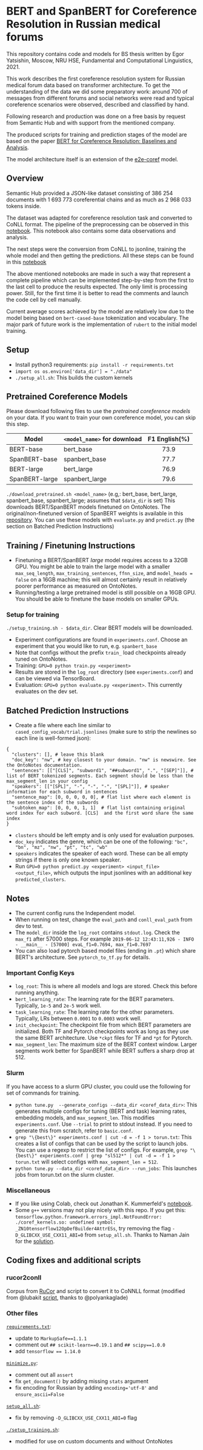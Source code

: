 # BERT and SpanBERT for Coreference Resolution in Russian medical forums 

This repository contains code and models for BS thesis 
written by Egor Yatsishin, Moscow, NRU HSE, Fundamental and Computational Linguistics, 2021.

This work describes the first coreference resolution system for Russian medical forum data
based on transformer architecture. To get the understanding of the data we did some preparatory
work: around 700 of messages from different forums and social networks were read and typical
coreference scenarios were observed, described and classified by hand. 

Following research and production was done on a free basis by request from
Semantic Hub and with support from the mentioned company.

The produced scripts for training and prediction stages of the model are based on the paper [BERT for Coreference Resolution: Baselines and Analysis](https://arxiv.org/abs/1908.09091).

The model architecture itself is an extension of the [e2e-coref](https://github.com/kentonl/e2e-coref) model.

## Overview
Semantic Hub provided a JSON-like dataset consisting of 386 254 documents with 
1 693 773 coreferential chains and as much as 2 968 033 tokens inside.

The dataset was adapted for coreference resolution task and converted to CoNLL format. 
The pipeline of the preprocessing can be observed in this [notebook](/preprocessing_pipeline.ipynb). This notebook also contains some data observations and analysis.

The next steps were the conversion from CoNLL to jsonline, training the whole model and then getting the predictions. All these steps can be found in this [notebook](/conll2spanbert.ipynb)

The above mentioned notebooks are made in such a way that represent a complete pipeline which can be implemented step-by-step from the first to the last cell to produce the results expected. The only limit is processing power. Still, for the first time it is better to read the comments and launch the code cell by cell manually.

Current average scores achieved by the model are relatively low due to the model being based on `bert-cased-base` tokenization and vocabulary.
The major park of future work is the implementation of `rubert` to the initial model training.

## Setup
* Install python3 requirements: `pip install -r requirements.txt`
* `import os
os.environ['data_dir'] = "./data"`
* `./setup_all.sh`: This builds the custom kernels

## Pretrained Coreference Models
Please download following files to use the *pretrained coreference models* on your data. If you want to train your own coreference model, you can skip this step.

| Model          | `<model_name>` for download | F1 English(%) |
| -------------- | --------------------------- |:-------------:|
| BERT-base      | bert_base                   | 73.9          |
| SpanBERT-base  | spanbert_base               | 77.7          |
| BERT-large     | bert_large                  | 76.9          |
| SpanBERT-large | spanbert_large              | 79.6          |

`./download_pretrained.sh <model_name>` (e.g,: bert_base, bert_large, spanbert_base, spanbert_large; assumes that `$data_dir` is set) This downloads BERT/SpanBERT models finetuned on OntoNotes. The original/non-finetuned version of SpanBERT weights is available in this [repository](https://github.com/facebookresearch/SpanBERT). You can use these models with `evaluate.py` and `predict.py` (the section on Batched Prediction Instructions)


## Training / Finetuning Instructions
* Finetuning a BERT/SpanBERT *large* model requires access to a 32GB GPU. You might be able to train the large model with a smaller `max_seq_length`, `max_training_sentences`, `ffnn_size`, and `model_heads = false` on a 16GB machine; this will almost certainly result in relatively poorer performance as measured on OntoNotes.
* Running/testing a large pretrained model is still possible on a 16GB GPU. You should be able to finetune the base models on smaller GPUs.

### Setup for training
`./setup_training.sh - $data_dir`. Clear BERT models will be downloaded.

* Experiment configurations are found in `experiments.conf`. Choose an experiment that you would like to run, e.g. `spanbert_base`
* Note that configs without the prefix `train_` load checkpoints already tuned on OntoNotes.
* Training: `GPU=0 python train.py <experiment>`
* Results are stored in the `log_root` directory (see `experiments.conf`) and can be viewed via TensorBoard.
* Evaluation: `GPU=0 python evaluate.py <experiment>`. This currently evaluates on the dev set.


## Batched Prediction Instructions

* Create a file where each line similar to `cased_config_vocab/trial.jsonlines` (make sure to strip the newlines so each line is well-formed json):
```
{
  "clusters": [], # leave this blank
  "doc_key": "nw", # key closest to your domain. "nw" is newswire. See the OntoNotes documentation.
  "sentences": [["[CLS]", "subword1", "##subword1", ".", "[SEP]"]], # list of BERT tokenized segments. Each segment should be less than the max_segment_len in your config
  "speakers": [["[SPL]", "-", "-", "-", "[SPL]"]], # speaker information for each subword in sentences
  "sentence_map": [0, 0, 0, 0, 0], # flat list where each element is the sentence index of the subwords
  "subtoken_map": [0, 0, 0, 1, 1]  # flat list containing original word index for each subword. [CLS]  and the first word share the same index
}
```
  * `clusters` should be left empty and is only used for evaluation purposes.
  * `doc_key` indicates the genre, which can be one of the following: `"bc", "bn", "mz", "nw", "pt", "tc", "wb"`
  * `speakers` indicates the speaker of each word. These can be all empty strings if there is only one known speaker.
* Run `GPU=0 python predict.py <experiment> <input_file> <output_file>`, which outputs the input jsonlines with an additional key `predicted_clusters`.

## Notes
* The current config runs the Independent model.
* When running on test, change the `eval_path` and `conll_eval_path` from dev to test.
* The `model_dir` inside the `log_root` contains `stdout.log`. Check the `max_f1` after 57000 steps. For example
``
2019-06-12 12:43:11,926 - INFO - __main__ - [57000] evaL_f1=0.7694, max_f1=0.7697
``
* You can also load pytorch based model files (ending in `.pt`) which share BERT's architecture. See `pytorch_to_tf.py` for details.

### Important Config Keys
* `log_root`: This is where all models and logs are stored. Check this before running anything.
* `bert_learning_rate`: The learning rate for the BERT parameters. Typically, `1e-5` and `2e-5` work well.
* `task_learning_rate`: The learning rate for the other parameters. Typically, LRs between `0.0001` to `0.0003` work well.
* `init_checkpoint`: The checkpoint file from which BERT parameters are initialized. Both TF and Pytorch checkpoints work as long as they use the same BERT architecture. Use `*ckpt` files for TF and `*pt` for Pytorch.
* `max_segment_len`: The maximum size of the BERT context window. Larger segments work better for SpanBERT while BERT suffers a sharp drop at 512.

### Slurm
If you have access to a slurm GPU cluster, you could use the following for set of commands for training.
* `python tune.py  --generate_configs --data_dir <coref_data_dir>`: This generates multiple configs for tuning (BERT and task) learning rates, embedding models, and `max_segment_len`. This modifies `experiments.conf`. Use `--trial` to print to stdout instead. If you need to generate this from scratch, refer to `basic.conf`.
* `grep "\{best\}" experiments.conf | cut -d = -f 1 > torun.txt`: This creates a list of configs that can be used by the script to launch jobs. You can use a regexp to restrict the list of configs. For example, `grep "\{best\}" experiments.conf | grep "sl512*" | cut -d = -f 1 > torun.txt` will select configs with `max_segment_len = 512`.
* `python tune.py --data_dir <coref_data_dir> --run_jobs`: This launches jobs from torun.txt on the slurm cluster.

### Miscellaneous
* If you like using Colab, check out Jonathan K. Kummerfeld's [notebook](https://colab.research.google.com/drive/1SlERO9Uc9541qv6yH26LJz5IM9j7YVra#scrollTo=H0xPknceFORt).
* Some `g++` versions may not play nicely with this repo. If you get this:
`tensorflow.python.framework.errors_impl.NotFoundError: ./coref_kernels.so: undefined symbol: _ZN10tensorflow12OpDefBuilder4AttrESs`, try removing the flag `-D_GLIBCXX_USE_CXX11_ABI=0` from `setup_all.sh`. Thanks to Naman Jain for the [solution](https://github.com/mandarjoshi90/coref/issues/29).

## Coding fixes and additional scripts

### rucor2conll
Corpus from [RuCor](http://rucoref.maimbava.net/) and script to convert it to CoNNLL format (modified from @lubakit [script](https://github.com/lubakit/pm_coreference_resolution/blob/b19e2004ba5dd13cfe08f5ff1227c5c9a6e30645/bin/rucor2conll.py), thanks to @polyankaglade)

### Other files
[`requirements.txt`](/requirements.txt): 
* update to `MarkupSafe==1.1.1`
* comment out `## scikit-learn==0.19.1` and `## scipy==1.0.0`
* add `tensorflow == 1.14.0`

[`minimize.py`](/minimize.py):
* comment out all `assert`
* fix `get_document()` by adding missing `stats` argument
* fix encoding for Russian by adding `encoding='utf-8'` and `ensure_ascii=False`

[`setup_all.sh`](/setup_all.sh):
* fix by removing `-D_GLIBCXX_USE_CXX11_ABI=0` flag

[`./setup_training.sh`](/setup_all.sh):
* modified for use on custom documents and without OntoNotes
